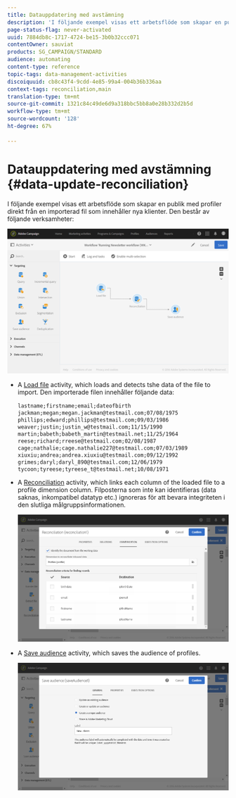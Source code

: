 ```yaml
---
title: Datauppdatering med avstämning
description: 'I följande exempel visas ett arbetsflöde som skapar en publik med profiler direkt från en importerad fil som innehåller nya klienter.  '
page-status-flag: never-activated
uuid: 7884db8c-1717-4724-be15-3b0b32ccc071
contentOwner: sauviat
products: SG_CAMPAIGN/STANDARD
audience: automating
content-type: reference
topic-tags: data-management-activities
discoiquuid: cb8c43f4-9cdd-4e85-99a4-004b36b336aa
context-tags: reconciliation,main
translation-type: tm+mt
source-git-commit: 1321c84c49de6d9a318bbc5bb8a0e28b332d2b5d
workflow-type: tm+mt
source-wordcount: '128'
ht-degree: 67%

---
```



# Datauppdatering med avstämning {#data-update-reconciliation}

I följande exempel visas ett arbetsflöde som skapar en publik med profiler direkt från en importerad fil som innehåller nya klienter.  Den består av följande verksamheter:

![](assets/identification_example2.png)

* A [Load file](../../automating/using/load-file.md) activity, which loads and detects tshe data of the file to import. Den importerade filen innehåller följande data:

   ```
   lastname;firstname;email;dateofbirth
   jackman;megan;megan.jackman@testmail.com;07/08/1975
   phillips;edward;phillips@testmail.com;09/03/1986
   weaver;justin;justin_w@testmail.com;11/15/1990
   martin;babeth;babeth_martin@testmail.net;11/25/1964
   reese;richard;rreese@testmail.com;02/08/1987
   cage;nathalie;cage.nathalie227@testmail.com;07/03/1989
   xiuxiu;andrea;andrea.xiuxiu@testmail.com;09/12/1992
   grimes;daryl;daryl_890@testmail.com;12/06/1979
   tycoon;tyreese;tyreese_t@testmail.net;10/08/1971
   ```

* A [Reconciliation](../../automating/using/reconciliation.md) activity, which links each column of the loaded file to a profile dimension column. Filposterna som inte kan identifieras (data saknas, inkompatibel datatyp etc.)  ignoreras för att bevara integriteten i den slutliga målgruppsinformationen.

   ![](assets/identification_example1.png)

* A [Save audience](../../automating/using/save-audience.md) activity, which saves the audience of profiles.

   ![](assets/identification_example3.png)
